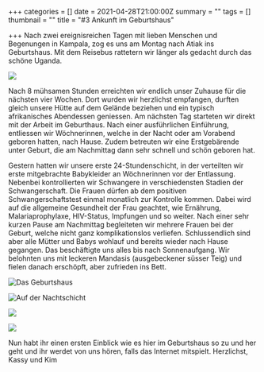 +++
categories = []
date = 2021-04-28T21:00:00Z
summary = ""
tags = []
thumbnail = ""
title = "#3 Ankunft im Geburtshaus"

+++
Nach zwei ereignisreichen Tagen mit lieben Menschen und Begenungen in Kampala, zog es uns am Montag nach Atiak ins Geburtshaus. Mit dem Reisebus rattetern wir länger als gedacht durch das schöne Uganda.

![](https://yoma-hebammen.ch/upload/2021/04/20210426_172708.jpg)

Nach 8 mühsamen Stunden erreichten wir endlich unser Zuhause für die nächsten vier Wochen. Dort wurden wir herzlichst empfangen, durften gleich unsere Hütte auf dem Gelände beziehen und ein typisch afrikanisches Abendessen geniessen. Am nächsten Tag starteten wir direkt mit der Arbeit im Geburthaus. Nach einer ausführlichen Einführung, entliessen wir Wöchnerinnen, welche in der Nacht oder am Vorabend geboren hatten, nach Hause. Zudem betreuten wir eine Erstgebärende unter Geburt, die am Nachmittag dann sehr schnell und schön geboren hat. 

Gestern hatten wir unsere erste 24-Stundenschicht, in der verteilten wir erste mitgebrachte Babykleider an Wöchnerinnen vor der Entlassung. Nebenbei kontrollierten wir Schwangere in verschiedensten Stadien der Schwangerschaft. Die Frauen dürfen ab dem positiven Schwangerschaftstest einmal monatlich zur Kontrolle kommen. Dabei wird auf die allgemeine Gesundheit der Frau geachtet, wie Ernährung, Malariaprophylaxe, HIV-Status, Impfungen und so weiter. Nach einer sehr kurzen Pause am Nachmittag begleiteten wir mehrere Frauen bei der Geburt, welche nicht ganz komplikationslos verliefen. Schlussendlich sind aber alle Mütter und Babys wohlauf und bereits wieder nach Hause gegangen. Das beschäftigte uns alles bis nach Sonnenaufgang. Wir belohnten uns mit leckeren Mandasis (ausgebeckener süsser Teig) und fielen danach erschöpft, aber zufrieden ins Bett. 

![](https://yoma-hebammen.ch/upload/2021/04/img-20210429-wa0004.jpg "Das Geburtshaus")

![](https://yoma-hebammen.ch/upload/2021/04/img-20210429-wa0002.jpg "Auf der Nachtschicht")

![](https://yoma-hebammen.ch/upload/2021/04/img-20210429-wa0005.jpg)

![](https://yoma-hebammen.ch/upload/2021/04/img-20210429-wa0006.jpg)

Nun habt ihr einen ersten Einblick wie es hier im Geburtshaus so zu und her geht und ihr werdet von uns hören, falls das Internet mitspielt. Herzlichst, Kassy und Kim